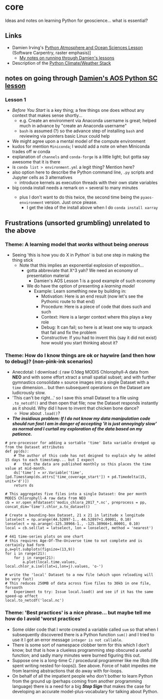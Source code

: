 # core

Ideas and notes on learning Python for geoscience... what is essential? 

## Links

* Damien Irving's [Python Atmosphere and Ocean Sciences Lesson](https://carpentrieslab.github.io/python-aos-lesson/)
(Software Carpentry, raster emphasis)]
  * [My notes on running through Damien's lessons](https://github.com/pangeo-data/education-material/tree/master/pedagogy)
* Description of the [Python Climate/Weather Stack](https://drclimate.wordpress.com/2016/10/04/the-weatherclimate-python-stack/)

## notes on going through [Damien's AOS Python SC lesson](https://carpentrieslab.github.io/python-aos-lesson/)

### Lesson 1 
- *Before You Start* is a key thing; a few things one does without any context that makes sense shortly...
  - e.g. Create an environment via Anaconda username is great; helped much in advance by "create an Anaconda username"
  - `bash` is assumed (?) so the advance step of installing `bash` and reviewing via pointers basic Linux could help 
- We might agree upon a mental model of the compute environment 
- kudos for mention `Miniconda`; I would add a note on when Miniconda trades off w conda
- explanation of `channels` and `conda-forge` is a little light; but gotta say awesome that it is there
- is `conda list > environment.yml` a legit thing? Mention here? 
- also option here to describe the Python command line, `.py` scripts and Jupyter cells as 3 alternatives
  - introduce kernels as execution threads with their own state variables
- big conda install needs a remark on <time> = several to many minutes
  - plus I don't want to do this twice, the second time being the `pyaos-environment` version. Just once please.
    - I get the idea of the install above when I do `conda install xarray`



## Frustrations (unsorted grumbling) unrelated to the above

### Theme: A learning model that *works* without being *onerous* 

- Seeing 'this is how you do X in Python' is but one step in making the thing stick 
  - Note that this implies an exponential explosion of exposition... 
    - gotta abbreviate that X^3 yah? We need an economy of presentation material
      - Damien's AOS Lesson 1 is a good example of such economy
    - We do have the option of presenting a *learning model*
      - Example: Learn something new by building in:
        - Motivation: Here is an end result (now let's see the Pythonic route to that end)
        - Procedure: Here is a piece of code that does such and such
        - Context: Here is a larger context where this plays a key role
        - Debug: It can fail; so here is at least one way to unpack that fail and fix the problem
        - Constructive: If you had to invent this (say it did not exist) how would you start thinking about it?

### Theme: How do I know things are ok or haywire (and then how to debug)? (non-pink-ink scenarios)

- Anecdotal: I download :( raw 0.1deg MODIS Chlorophyll-A data from **NEO** and with some effort
xtract a small spatial subset; and with further gymnastics consolidate `n` source images into a single 
Dataset with a `time` dimension... but then subsequent operations on the Dataset are ludicrously slow. 
- 'This can't be right...' so I save this small Dataset to a file using `.to_netcdf()` and then open that file; 
now the Dataset responds instantly as it should. Why did I have to invent that chicken bone dance? 
  - How about `.load()`? 
- ***The insidious problem: If I do not *know* my data manipulation code should run fast I am in danger of 
accepting 'it is just annoyingly slow' as normal and I curtail my exploration of the data based on my patience.*** 


```
# pre-processor for adding a sortable 'time' Data variable dredged up from the Dataset attributes
def pp(ds):
    # The author of this code has not deigned to explain why he added 15 days to each timestamp... but I expect
    #   that the data are published monthly so this places the time value at mid-month.
    ds['time'] = xr.Variable('time', [pd.Timestamp(ds.attrs['time_coverage_start']) + pd.Timedelta(15, unit='d')])
    return ds

# This aggregates five files into a single Dataset: One per month MODIS Chlorophyll-A raw data from NEO
cb = xr.open_mfdataset('modis_chlora_2017_*.nc', preprocess = pp, concat_dim='time').chlor_a.to_dataset() 

# Create a bounding-box Dataset, 21 x 21 in latitude x longitude
latselect = np.arange(44.52897-1., 44.52897+1.00001, 0.10)
lonselect = np.arange(-125.38966-1., -125.38966+1.00001, 0.10)
local = cb.sel(lat = latselect, lon = lonselect, method = 'nearest')

# 441 time-series plots on one chart
# this requires Age-Of-The-Universe time to not complete and is certainly bad form
p,a=plt.subplots(figsize=(13,9))
for i in range(21):
    for j in range(21):
        a.plot(local.time.values, local.chlor_a.isel(lat=i,lon=j).values, 'o-')

# write the 'local' Dataset to a new file (which upon reloading will be very fast)
# This reduces 250MB of data across five files to 30kb in one file, forsooth
#   Experiment to try: Issue local.load() and see if it has the same speed-up effect
local.to_netcdf('local.nc')    
```

### Theme: 'Best practices' is a nice phrase... but maybe tell me how do I avoid 'worst practices'

- Some older code that I wrote created a variable called `sum` so that when I subsequently discovered 
there is a Python function `sum()` and I tried to use it I got an error message `integer is not callable`. 
- There is some sort of namespace clobber term for this which I don't know; but that is how a clueless
programming step obscured a useful function; and sadly many minutes were burned figuring this out.
- Suppose one is a long-time C / procedural programmer like me (Rob (life spent writing nested for-loops)).
See above. Force of habit impedes me from learning abstractions that do away with for-loops. 
- On behalf of all the impatient people who don't bother to learn Python from the 
ground up (perhaps coming from another programming language) there is a need for 
a big ***Stop Sign*** that makes the case for developing an accurate model-plus-vocabulary for talking
about Python. 





